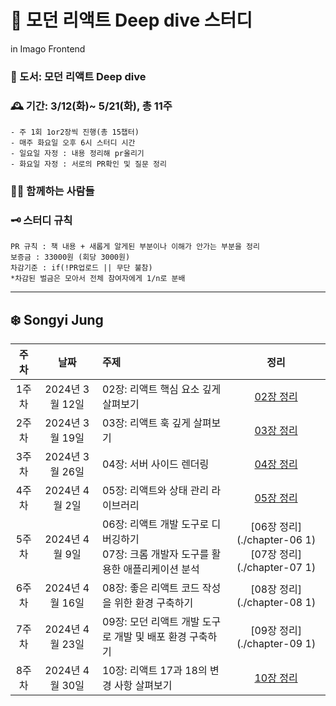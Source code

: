 # 🐻 모던 리액트 Deep dive 스터디

in Imago Frontend

### 📓 도서: 모던 리액트 Deep dive

### 🕰️ 기간: 3/12(화)~ 5/21(화), 총 11주

```
- 주 1회 1or2장씩 진행(총 15챕터)
- 매주 화요일 오후 6시 스터디 시간
- 일요일 자정 : 내용 정리해 pr올리기
- 화요일 자정 : 서로의 PR확인 및 질문 정리
```

### 🤸‍♀️ 함께하는 사람들

### 🗝️ 스터디 규칙

```
PR 규칙 : 책 내용 + 새롭게 알게된 부분이나 이해가 안가는 부분을 정리
보증금 : 33000원 (회당 3000원)
차감기준 : if(!PR업로드 || 무단 불참)
*차감된 벌금은 모아서 전체 참여자에게 1/n로 분배
```

---

## ❄️ Songyi Jung

| 주차  |      날짜      | 주제                                                      |                          정리                           |
|:---:|:------------:|:--------------------------------------------------------|:-----------------------------------------------------:|
| 1주차 | 2024년 3월 12일 | 02장: 리액트 핵심 요소 깊게 살펴보기                                  |               [02장 정리](./chapter-02.md)               |
| 2주차 | 2024년 3월 19일 | 03장: 리액트 훅 깊게 살펴보기                                      |               [03장 정리](./chapter-03.md)               |
| 3주차 | 2024년 3월 26일 | 04장: 서버 사이드 렌더링                                         |               [04장 정리](./chapter-04.md)               |
| 4주차 | 2024년 4월 2일  | 05장: 리액트와 상태 관리 라이브러리                                   |               [05장 정리](./chapter-05.md)               |
| 5주차 | 2024년 4월 9일  | 06장: 리액트 개발 도구로 디버깅하기<br/>07장: 크롬 개발자 도구를 활용한 애플리케이션 분석 | [06장 정리](./chapter-06 1)<br/>[07장 정리](./chapter-07 1) |
| 6주차 | 2024년 4월 16일 | 08장: 좋은 리액트 코드 작성을 위한 환경 구축하기                           |               [08장 정리](./chapter-08 1)                |
| 7주차 | 2024년 4월 23일 | 09장: 모던 리액트 개발 도구로 개발 및 배포 환경 구축하기                      |               [09장 정리](./chapter-09 1)                |
| 8주차 | 2024년 4월 30일 | 10장: 리액트 17과 18의 변경 사항 살펴보기                             |               [10장 정리](./chapter-10.md)               |
